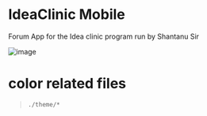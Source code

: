 # IdeaClinic Mobile

Forum App for the Idea clinic program run by Shantanu Sir

![image](https://github.com/user-attachments/assets/69d6096d-cc53-4b32-b3f3-50ef71453e70)


# color related files

> `./theme/*`
